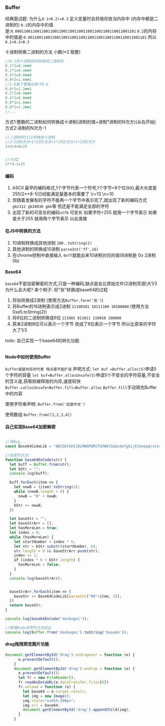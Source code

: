 ### Buffer
经典面试题: 为什么`0.1+0.2!=0.3`
定义变量时会将值存放当内存中 (内存中都是二进制的)
`0.1`的内存中的值是:`0.0001100110011001100110011001100110011001100110011001101`
`0.2`的内存中的值是:`0.001100110011001100110011001100110011001100110011001101`
所以`0.1+0.2>0.3`


十进制转换二进制的方法 小数(*2 取整)
```javascript
//0.1的十进制如何转换成二进制的
0.1*2=0.2=>0
0.2*2=0.4=>0
0.4*2=0.8=>0
0.8*2=1.6=>1
//1.6取了整数后剩下0.6
0.6*2=1.2=>1
0.2*2=0.4=>0
0.4*2=0.8=>0
0.8*2=1.6=>1
0.6*2=1.2=>1
//...
```
方式1:整数的二进制如何转换成十进制(进制的值+进制*进制的N次方)(从右开始)
方式2:进制的N次方-1
```javascript
//二进制的1111转换成十进制
//1*2的0次方+1*2的1次方+1*2的2次方+1*2的3次方
1+2+4+8=15


//方式2
2**4-1=15
```


#### 编码
1. ASCII 最早的编码格式,1个字节代表一个符号,1个字节=8个位(bit),最大长度是255(2**8-1)已经能满足最基本的需要了 \r=13 \n=10
2. 但随着发展有的字符不能再一个字节中表示完了,就出现了新的编码方式 `gb2312 gb18030 gbk`等 但还是不能满足全部的字符
3. 出现了新的可变长的编码`utf8` 可变长 如果字符<255 就用一个字节表示 如果是大于255 就用两个字节表示 以此类推

#### 在JS中转换的方法
1. 10进制转换成其他进制 `100..toString(2)`
2. 其他进制的转换成10进制 `parseInt('ff',16)`
3. 在chrome控制中直接输入 `0xff`就能出来10进制对应的值(8进制是 0o 2进制0b)


#### Base64

`base64`不是加密解密的方式,只是一种编码,缺点是会比原始文件(2进制资源)大1/3
为什么会大呢?
来个例子:
将"张"转换成base64的过程
1. 将张转换成2进制  <Buffer e5 bc a0> (使用方法`Buffer.form('张')`)
2. 将Buffer的16进制表示成2进制  `11100101 10111100 10100000` (使用方法  0xe5.toString(2))
3. 将8位的二进制转换成6位 `111001 011011 110010 100000`
4. 原来2进制8位可以表示一个字节 改成了6位表示一个字节 所以比原来的字符大了1/3

todo: 自己实现一个base64的转化功能
```javascript

```

#### Node中如何使用Buffer
`buffer就是内存的代表 特点是不能扩容`
声明方式:
`let buf =Buffer.alloc(5)`申请5个字符的容量
`let buf=Buffer.allocUnsafe(5)`申请5个不安全的字符容量,不安全的含义是,获取刚被释放的内存,速度较快
`Buffer.callocUnsafe+Buffer.fill=Buffer.alloc`
`Buffer.fill`手动填充Buffer中的内容

使用字符串声明:
`Buffer.from('这是中文')`

使用数组
`Buffer.from([1,2,3,4])`





#### 自己实现Base64加密解密

```javascript

//有Bug...
const Base64CodeLib = "ABCDEFGHIJKLMNOPQRSTUVWXYZabcdefghijklmnopqrstuvwxyz0123456789+/=".split('');

//加密的方法:
function base64EnCode(str) {
  let buff = Buffer.from(str);
  let bStr = "";
  console.log(buff);

  buff.forEach(item => {
    let newB = (item).toString(2);
    while (newB.length < 8) {
      newB = "0" + newB;
    }
    bStr += newB;
  })

  let baseStr = "";
  let baseStrArr = [];
  let hasMoreLen = true;
  let index = 0;
  while (hasMoreLen) {
    let startNumber = index * 6;
    let str = bStr.substr(startNumber, 6);
    str.length > 0 && baseStrArr.push(str);
    index += 1;
    if (index * 6 > bStr.length) {
      hasMoreLen = false;
    }
  }
  console.log(baseStrArr);


  baseStrArr.forEach(item => {
    baseStr += Base64CodeLib[parseInt("00"+item, 2)];
  })
  return baseStr;
}

console.log(base64EnCode('dankogai'));

//使用Node自带的方法验证
console.log(Buffer.from('dankogai').toString('base64'));


```

#### drag拖拽预览图片功能
```javascript
document.getElementById('drag').ondragover = function (e) {
      e.preventDefault();
    }
    document.getElementById('drag').ondrop = function (e) {
      e.preventDefault();
      let fr = new FileReader();
      fr.readAsDataURL(e.dataTransfer.files[0])
      fr.onload = function (e) {
        let base64 = e.target.result;
        let img = new Image();
        img.style="width:200px";
        img.src = base64;
        document.getElementById('drag').appendChild(img);
      }
    }
```